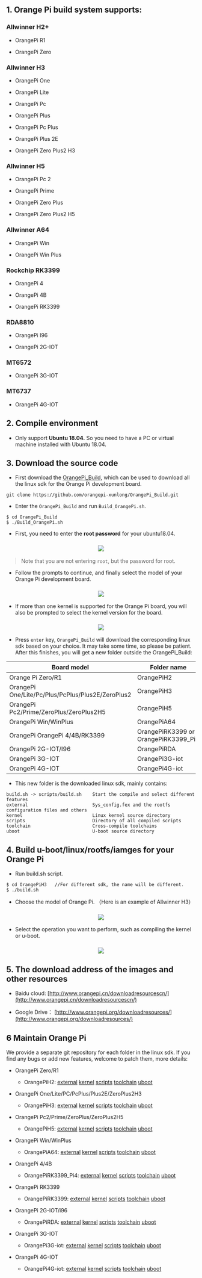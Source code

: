 
## 1. Orange Pi build system supports:

### Allwinner H2+
	
  * OrangePi R1				
 
  * OrangePi Zero	
  
### Allwinner H3

  * OrangePi One			

  * OrangePi Lite			
	
  * OrangePi Pc	
  
  * OrangePi Plus		

  * OrangePi Pc Plus			

  * OrangePi Plus 2E			

  * OrangePi Zero Plus2 H3		

### Allwinner H5

  * OrangePi Pc 2			

  * OrangePi Prime	
  
  * OrangePi Zero Plus

  * OrangePi Zero Plus2 H5	
  
### Allwinner A64

  * OrangePi Win			
  
  * OrangePi Win Plus		
  
### Rockchip RK3399
  
  * OrangePi 4
  
  * OrangePi 4B
  
  * OrangePi RK3399
  
### RDA8810
  
  * OrangePi I96			

  * OrangePi 2G-IOT			

### MT6572

  * OrangePi 3G-IOT			
  
### MT6737
		
  * OrangePi 4G-IOT			

## 2. Compile environment

* Only support **Ubuntu 18.04.** So you need to have a PC or virtual machine installed with Ubuntu 18.04.

## 3. Download the source code

* First download the [OrangePi_Build](https://github.com/orangepi-xunlong/OrangePi_Build), which can be used to download all the linux sdk for the Orange Pi development board.
      
```
git clone https://github.com/orangepi-xunlong/OrangePi_Build.git
```
  
* Enter the ```OrangePi_Build``` and run ```Build_OrangePi.sh```.

```
$ cd OrangePi_Build
$ ./Build_OrangePi.sh
```

* First, you need to enter the **root password** for your ubuntu18.04.

<h3 align=center><img src="https://github.com/orangepi-xunlong/MarkdownPicture/blob/master/OrangePi_Build/1.jpg"></h3>

> Note that you are not entering ```root```, but the password for root.

* Follow the prompts to continue, and finally select the model of your Orange Pi development board. 

<h3 align=center><img src="https://github.com/orangepi-xunlong/MarkdownPicture/blob/master/OrangePi_Build/2.jpg"></h3>

* If more than one kernel is supported for the Orange Pi board, you will also be prompted to select the kernel version for the board.

<h3 align=center><img src="https://github.com/orangepi-xunlong/MarkdownPicture/blob/master/OrangePi_Build/3.jpg"></h3>

* Press ```enter``` key, ```OrangePi_Build``` will download the corresponding linux sdk based on your choice. It may take some time, so please be patient. After this finishes, you will get a new folder outside the OrangePi_Build:

Board model | Folder name
---|---
Orange Pi Zero/R1 | OrangePiH2
OrangePi One/Lite/Pc/Plus/PcPlus/Plus2E/ZeroPlus2 | OrangePiH3
OrangePi Pc2/Prime/ZeroPlus/ZeroPlus2H5 | OrangePiH5
OrangePi Win/WinPlus| OrangePiA64
OrangePi OrangePi 4/4B/RK3399|OrangePiRK3399 or OrangePiRK3399_Pi4
OrangePi 2G-IOT/I96 | OrangePiRDA
OrangePi 3G-IOT |OrangePi3G-iot
OrangePi 4G-IOT|OrangePi4G-iot

* This new folder is the downloaded linux sdk, mainly contains:

```
build.sh -> scripts/build.sh    Start the compile and select different features
external                        Sys_config.fex and the rootfs configuration files and others
kernel                          Linux kernel source directory
scripts                         Directory of all compiled scripts
toolchain                       Cross-compile toolchains
uboot                           U-boot source directory
```

## 4. Build u-boot/linux/rootfs/iamges for your Orange Pi

* Run build.sh script.

```
$ cd OrangePiH3   //For different sdk, the name will be different.
$ ./build.sh
```

* Choose the model of Orange Pi. （Here is an example of Allwinner H3）

<h3 align=center><img src="https://github.com/orangepi-xunlong/MarkdownPicture/blob/master/OrangePi_Build/4.jpg"></h3>

* Select the operation you want to perform, such as compiling the kernel or u-boot.

<h3 align=center><img src="https://github.com/orangepi-xunlong/MarkdownPicture/blob/master/OrangePi_Build/5.jpg"></h3>

## 5. The download address of the images and other resources

- Baidu cloud: [http://www.orangepi.cn/downloadresourcescn/](http://www.orangepi.cn/downloadresourcescn/)

- Google Drive： [http://www.orangepi.org/downloadresources/](http://www.orangepi.org/downloadresources/)

## 6 Maintain Orange Pi

We provide a separate git repository for each folder in the linux sdk. If you find any bugs or add new features, welcome to patch them, more details:
  
* OrangePi Zero/R1

    * OrangePiH2:
        [external](https://github.com/orangepi-xunlong/external/tree/master)
        [kernel](https://github.com/orangepi-xunlong/OrangePiH3_kernel)
        [scripts](https://github.com/orangepi-xunlong/scripts/tree/master)
        [toolchain](https://github.com/orangepi-xunlong/toolchain/tree/arm-linux-gnueabi-1.13.1)
        [uboot](https://github.com/orangepi-xunlong/OrangePiH3_uboot)

* OrangePi One/Lite/PC/PcPlus/Plus2E/ZeroPlus2H3

    * OrangePiH3: 
	[external](https://github.com/orangepi-xunlong/external/tree/orangepi-h3_v1.0)
	[kernel](https://github.com/orangepi-xunlong/OrangePiH3_kernel)
	[scripts](https://github.com/orangepi-xunlong/scripts/tree/orangepi-h2h3)
	[toolchain](https://github.com/orangepi-xunlong/toolchain/tree/arm-linux-gnueabi-1.13.1)
	[uboot](https://github.com/orangepi-xunlong/OrangePiH3_uboot)

* OrangePi Pc2/Prime/ZeroPlus/ZeroPlus2H5

    * OrangePiH5: 
	[external](https://github.com/orangepi-xunlong/external)
	[kernel](https://github.com/orangepi-xunlong/OrangePiH5_kernel)
	[scripts](https://github.com/orangepi-xunlong/scripts)
	[toolchain](https://github.com/orangepi-xunlong/toolchain/tree/aarch64-linux-gnu-4.9)
	[uboot](https://github.com/orangepi-xunlong/OrangePiH5_uboot)

* OrangePi Win/WinPlus

    * OrangePiA64: 
	[external](https://github.com/orangepi-xunlong/external)
	[kernel](https://github.com/orangepi-xunlong/OrangePiA64_kernel)
	[scripts](https://github.com/orangepi-xunlong/scripts)
	[toolchain](https://github.com/orangepi-xunlong/toolchain/tree/aarch64-linux-gnu-4.9)
	[uboot](https://github.com/orangepi-xunlong/OrangePiA64_uboot)

* OrangePi 4/4B

    * OrangePiRK3399_Pi4: 
	[external](https://github.com/orangepi-xunlong/OrangePiRK3399_external/tree/orangepi_4)
	[kernel](https://github.com/orangepi-xunlong/OrangePiRK3399_kernel.git)
	[scripts](https://github.com/orangepi-xunlong/OrangePiRK3399_scripts/tree/orangepi_4)
	[toolchain](https://github.com/orangepi-xunlong/toolchain/tree/aarch64-linux-gnu-6.3)
	[uboot](https://github.com/orangepi-xunlong/OrangePiRK3399_uboot.git)  

* OrangePi RK3399 

    * OrangePiRK3399: 
	[external](https://github.com/orangepi-xunlong/OrangePiRK3399_external.git)
	[kernel](https://github.com/orangepi-xunlong/OrangePiRK3399_kernel/tree/linux4.4.103)
	[scripts](https://github.com/orangepi-xunlong/OrangePiRK3399_scripts.git)
	[toolchain](https://github.com/orangepi-xunlong/toolchain/tree/aarch64-linux-gnu-6.3)
	[uboot](https://github.com/orangepi-xunlong/OrangePiRK3399_uboot/tree/orangepi_rk3399)

* OrangePi 2G-IOT/i96

    * OrangePiRDA: 
	[external](https://github.com/orangepi-xunlong/OrangePiRDA_kernel.git)
	[kernel](https://github.com/orangepi-xunlong/OrangePiRDA_kernel.git)
	[scripts](https://github.com/orangepi-xunlong/OrangePiRDA_kernel.git)
	[toolchain](https://github.com/orangepi-xunlong/toolchain/tree/arm-linux-gnueabi-1.13.1)
	[uboot](https://github.com/orangepi-xunlong/OrangePiRDA_kernel.git)

* OrangePi 3G-IOT

    * OrangePi3G-iot: 
	[external](https://github.com/orangepi-xunlong/OrangePi3G-iot_external.git)
	[kernel](https://github.com/orangepi-xunlong/OrangePi3G-iot_kernel.git)
	[scripts](https://github.com/orangepi-xunlong/OrangePi3G-iot_scripts.git)
	[toolchain](https://github.com/orangepi-xunlong/toolchain/tree/arm-eabi-4.7)
	[uboot](https://github.com/orangepi-xunlong/OrangePi3G-iot_bootloader.git)

* OrangePi 4G-IOT

    * OrangePi4G-iot: 
	[external](https://github.com/orangepi-xunlong/OrangePi4G-iot_external.git)
	[kernel](https://github.com/orangepi-xunlong/OrangePi4G-iot_kernel.git)
	[scripts](https://github.com/orangepi-xunlong/OrangePi4G-iot_scripts.git)
	[toolchain](https://github.com/orangepi-xunlong/toolchain/tree/arm-eabi-4.8)
	[uboot](https://github.com/orangepi-xunlong/OrangePi4G-iot_bootloader.git)

